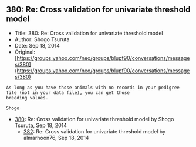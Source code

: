 ## 380: Re: Cross validation for univariate threshold model

- Title: 380: Re: Cross validation for univariate threshold model
- Author: Shogo Tsuruta
- Date: Sep 18, 2014
- Original: [https://groups.yahoo.com/neo/groups/blupf90/conversations/messages/380](https://groups.yahoo.com/neo/groups/blupf90/conversations/messages/380)

```
As long as you have those animals with no records in your pedigree file (not in your data file), you can get those
breeding values.

Shogo
```

- [380](0380.md): Re: Cross validation for univariate threshold model by Shogo Tsuruta, Sep 18, 2014
    - [382](0382.md): Re: Cross validation for univariate threshold model by almarhoon76, Sep 18, 2014
